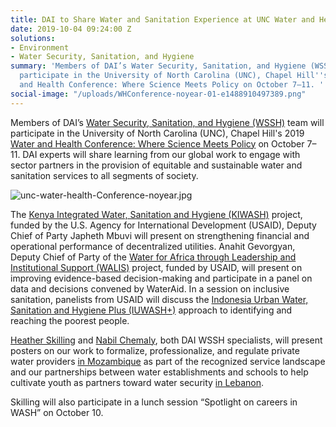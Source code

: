 ```yaml
---
title: DAI to Share Water and Sanitation Experience at UNC Water and Health Conference
date: 2019-10-04 09:24:00 Z
solutions:
- Environment
- Water Security, Sanitation, and Hygiene
summary: 'Members of DAI’s Water Security, Sanitation, and Hygiene (WSSH) team will
  participate in the University of North Carolina (UNC), Chapel Hill''s 2019 Water
  and Health Conference: Where Science Meets Policy on October 7–11. '
social-image: "/uploads/WHConference-noyear-01-e1488910497389.png"
---
```


Members of DAI’s [Water Security, Sanitation, and Hygiene (WSSH)](https://www.dai.com/our-work/solutions/environment-solutions/water-and-sanitation-services-and-resource-management) team will participate in the University of North Carolina (UNC), Chapel Hill's 2019 [Water and Health Conference: Where Science Meets Policy](https://waterinstitute.unc.edu/conferences/waterandhealth2019/) on October 7–11. DAI experts will share learning from our global work to engage with sector partners in the provision of equitable and sustainable water and sanitation services to all segments of society.

![unc-water-health-Conference-noyear.jpg](/uploads/unc-water-health-Conference-noyear.jpg)

The [Kenya Integrated Water, Sanitation and Hygiene (KIWASH)](https://www.dai.com/our-work/projects/kenya-integrated-water-sanitation-and-hygiene-project-kiwash) project, funded by the U.S. Agency for International Development (USAID), Deputy Chief of Party Japheth Mbuvi will present on strengthening financial and operational performance of decentralized utilities. Anahit Gevorgyan, Deputy Chief of Party of the [Water for Africa through Leadership and Institutional Support (WALIS)](https://www.dai.com/our-work/projects/worldwide-water-africa-through-leadership-and-institutional-support-walis) project, funded by USAID, will present on improving evidence-based decision-making and participate in a panel on data and decisions convened by WaterAid. In a session on inclusive sanitation, panelists from USAID will discuss the [Indonesia Urban Water, Sanitation and Hygiene Plus (IUWASH+)](https://www.dai.com/our-work/projects/indonesia-urban-water-sanitation-and-hygiene-iuwash) approach to identifying and reaching the poorest people. 

[Heather Skilling](https://www.dai.com/who-we-are/our-team/heather-skilling) and [Nabil Chemaly](https://www.dai.com/who-we-are/our-team/nabil-chemaly), both DAI WSSH specialists, will present posters on our work to formalize, professionalize, and regulate private water providers [in Mozambique](https://www.dai.com/our-work/projects/mozambique-support-program-economic-and-enterprise-development-speed) as part of the recognized service landscape and our partnerships between water establishments and schools to help cultivate youth as partners toward water security [in Lebanon](https://www.dai.com/our-work/projects/lebanon-water-project-lwp). 

Skilling will also participate in a lunch session “Spotlight on careers in WASH” on October 10.